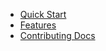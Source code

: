 * [Quick Start](/docs/quickstart.md)
* [Features](/docs/features/README.md)
* [Contributing Docs](/docs/contributing/README.md)
